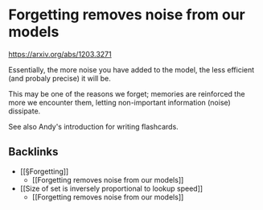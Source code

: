 # Forgetting removes noise from our models
https://arxiv.org/abs/1203.3271

Essentially, the more noise you have added to the model, the less efficient (and probaly precise) it will be.

This may be one of the reasons we forget; memories are reinforced the more we encounter them, letting non-important information (noise) dissipate. 

See also Andy's introduction for writing flashcards.

## Backlinks
* [[§Forgetting]]
	* [[Forgetting removes noise from our models]]
* [[Size of set is inversely proportional to lookup speed]]
	* [[Forgetting removes noise from our models]]

<!-- #p1 -->

<!-- {BearID:423A4F3B-55F7-4629-8949-ED1C61F03621-5680-000003EF3E3115A2} -->
